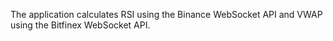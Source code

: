 The application calculates RSI using the Binance WebSocket API and VWAP using the Bitfinex WebSocket API.
